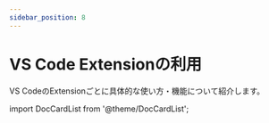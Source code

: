 ```yaml
---
sidebar_position: 8
---
```


# VS Code Extensionの利用

VS CodeのExtensionごとに具体的な使い方・機能について紹介します。

import DocCardList from '@theme/DocCardList';

<DocCardList />
